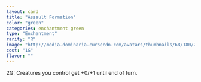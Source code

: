 ```yaml
---
layout: card
title: "Assault Formation"
color: "green"
categories: enchantment green
type: "Enchantment"
rarity: "R"
image: "http://media-dominaria.cursecdn.com/avatars/thumbnails/68/180/200/283/635615774268231198.png"
cost: "1G"
flavor: ""
---
```


<span class="tip mana-icon mana-colorless-02" title="2 Colorless Mana">2</span><span class="tip mana-icon mana-green" title="1 Green Mana">G</span>: Creatures you control get +0/+1 until end of turn.
